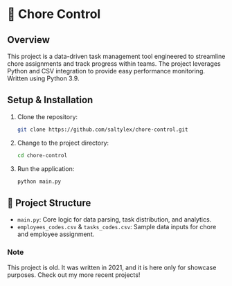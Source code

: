 # 📰 Chore Control

## Overview

This project is a data-driven task management tool engineered to streamline chore assignments and track progress within teams. The project leverages Python and CSV integration to provide easy performance monitoring. Written using Python 3.9.

## Setup & Installation

1. Clone the repository:
   ```bash
   git clone https://github.com/saltylex/chore-control.git
   ```
2. Change to the project directory:
   ```bash
   cd chore-control
   ```
3. Run the application:
   ```bash
   python main.py
   ```

## 📂 Project Structure

- `main.py`: Core logic for data parsing, task distribution, and analytics.
- `employees_codes.csv` & `tasks_codes.csv`: Sample data inputs for chore and employee assignment.

### Note

This project is old. It was written in 2021, and it is here only for showcase purposes. Check out my more recent projects! 
